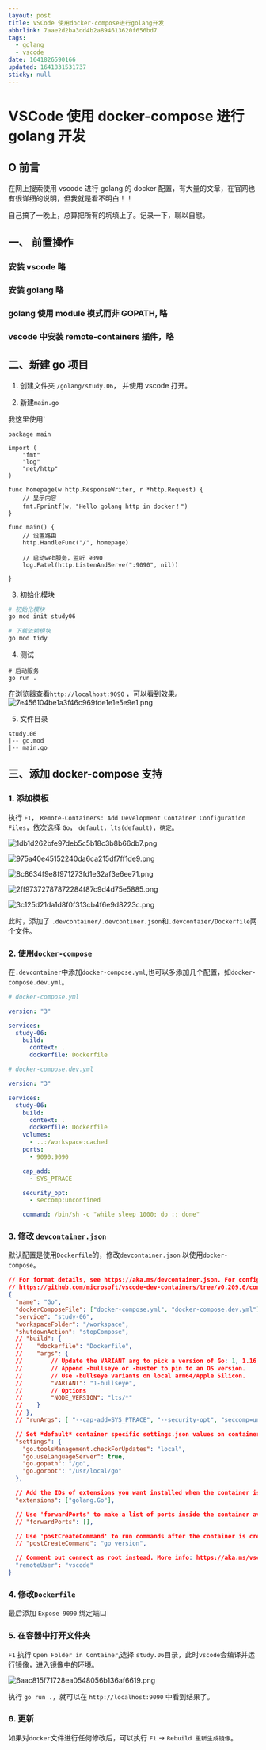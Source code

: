 ```yaml
---
layout: post
title: VSCode 使用docker-compose进行golang开发
abbrlink: 7aae2d2ba3dd4b2a894613620f656bd7
tags:
  - golang
  - vscode
date: 1641826590166
updated: 1641831531737
sticky: null
---
```


# VSCode 使用 docker-compose 进行 golang 开发

## O 前言

在网上搜索使用 vscode 进行 golang 的 docker 配置，有大量的文章，在官网也有很详细的说明，但我就是看不明白！！

自己搞了一晚上，总算把所有的坑填上了。记录一下，聊以自慰。

## 一、 前置操作

### 安装 vscode 略

### 安装 golang 略

### golang 使用 module 模式而非 GOPATH, 略

### vscode 中安装 remote-containers 插件，略

## 二、新建 go 项目

1.  创建文件夹 `/golang/study.06`， 并使用 vscode 打开。

1.  新建`main.go`

我这里使用\`

```golang
package main

import (
	"fmt"
	"log"
	"net/http"
)

func homepage(w http.ResponseWriter, r *http.Request) {
	// 显示内容
	fmt.Fprintf(w, "Hello golang http in docker！")
}

func main() {
	// 设置路由
	http.HandleFunc("/", homepage)

	// 启动web服务，监听 9090
	log.Fatel(http.ListenAndServe(":9090", nil))

}
```

3.  初始化模块

```bash
# 初始化模块
go mod init study06

# 下载依赖模块
go mod tidy

```

4.  测试

```
# 启动服务
go run .

```

在浏览器查看`http://localhost:9090` ，可以看到效果。
![7e456104be1a3f46c969fde1e1e5e9e1.png](/resource/192740b583244d7c86a5cdc10f3017f7.png)

5.  文件目录

```
study.06
|-- go.mod
|-- main.go
```

## 三、添加 docker-compose 支持

### 1. 添加模板

执行 `F1`， `Remote-Containers: Add Development Container Configuration Files`，依次选择 `Go`， `default`，`lts(default)`，`确定`。

![1db1d262bfe97deb5c5b18c3b8b66db7.png](/resource/93278618dd8140189629f782e3543207.png)

![975a40e45152240da6ca215df7ff1de9.png](/resource/8a353506ae124b7e80fa76ae437389ff.png)

![8c8634f9e8f971273fd1e32af3e6ee71.png](/resource/efefecdb4bae4916b67c9f803c07822a.png)

![2ff97372787872284f87c9d4d75e5885.png](/resource/795e3a1e3cd5491986e45d684f6b6aae.png)

![3c125d21da1d8f0f313cb4f6e9d8223c.png](/resource/1cf3215966374073be4a30c066570f4d.png)

此时，添加了 `.devcontainer/.devcontiner.json`和`.devcontaier/Dockerfile`两个文件。

### 2. 使用`docker-compose`

在`.devcontainer`中添加`docker-compose.yml`,也可以多添加几个配置，如`docker-compose.dev.yml`。

```yaml
# docker-compose.yml

version: "3"

services:
  study-06:
    build:
      context: .
      dockerfile: Dockerfile
```

```yaml
# docker-compose.dev.yml

version: "3"

services:
  study-06:
    build:
      context: .
      dockerfile: Dockerfile
    volumes:
      - ..:/workspace:cached
    ports:
      - 9090:9090

    cap_add:
      - SYS_PTRACE

    security_opt:
      - seccomp:unconfined

    command: /bin/sh -c "while sleep 1000; do :; done"
```

### 3. 修改 `devcontainer.json`

默认配置是使用`Dockerfile`的，修改`devcontainer.json` 以使用`docker-compose`。

```json
// For format details, see https://aka.ms/devcontainer.json. For config options, see the README at:
// https://github.com/microsoft/vscode-dev-containers/tree/v0.209.6/containers/go
{
  "name": "Go",
  "dockerComposeFile": ["docker-compose.yml", "docker-compose.dev.yml"],
  "service": "study-06",
  "workspaceFolder": "/workspace",
  "shutdownAction": "stopCompose",
  // "build": {
  // 	"dockerfile": "Dockerfile",
  // 	"args": {
  // 		// Update the VARIANT arg to pick a version of Go: 1, 1.16, 1.17
  // 		// Append -bullseye or -buster to pin to an OS version.
  // 		// Use -bullseye variants on local arm64/Apple Silicon.
  // 		"VARIANT": "1-bullseye",
  // 		// Options
  // 		"NODE_VERSION": "lts/*"
  // 	}
  // },
  // "runArgs": [ "--cap-add=SYS_PTRACE", "--security-opt", "seccomp=unconfined" ],

  // Set *default* container specific settings.json values on container create.
  "settings": {
    "go.toolsManagement.checkForUpdates": "local",
    "go.useLanguageServer": true,
    "go.gopath": "/go",
    "go.goroot": "/usr/local/go"
  },

  // Add the IDs of extensions you want installed when the container is created.
  "extensions": ["golang.Go"],

  // Use 'forwardPorts' to make a list of ports inside the container available locally.
  // "forwardPorts": [],

  // Use 'postCreateCommand' to run commands after the container is created.
  // "postCreateCommand": "go version",

  // Comment out connect as root instead. More info: https://aka.ms/vscode-remote/containers/non-root.
  "remoteUser": "vscode"
}
```

### 4. 修改`Dockerfile`

最后添加 `Expose 9090` 绑定端口

### 5. 在容器中打开文件夹

`F1` 执行 `Open Folder in Container`,选择 `study.06`目录，此时`vscode`会编译并运行镜像，进入镜像中的环境。

![6aac815f71728ea0548056b136af6619.png](/resource/85cbc4ef168343b6beccb7e49273986f.png)

执行 `go run .`，就可以在 `http://localhost:9090` 中看到结果了。

### 6. 更新

如果对`docker`文件进行任何修改后，可以执行 `F1` -> `Rebuild 重新生成镜像`。

